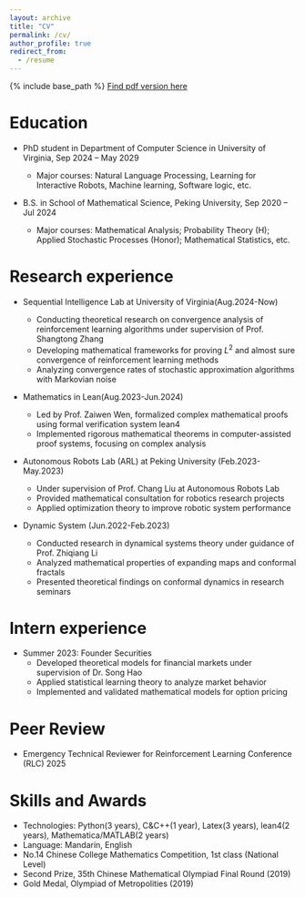 ```yaml
---
layout: archive
title: "CV"
permalink: /cv/
author_profile: true
redirect_from:
  - /resume
---
```


{% include base_path %}
[Find pdf version here](https://github.com/user-attachments/files/19623684/CV-3.pdf)

Education
======
* PhD student in Department of Computer Science in University of Virginia, Sep 2024 – May 2029
  * Major courses: Natural Language Processing, Learning for Interactive Robots, Machine learning, Software logic, etc.

* B.S. in School of Mathematical Science, Peking University, Sep 2020 – Jul 2024
  * Major courses: Mathematical Analysis; Probability Theory (H); Applied Stochastic Processes (Honor); Mathematical Statistics, etc.


Research experience
======
* Sequential Intelligence Lab at University of Virginia(Aug.2024-Now)
  * Conducting theoretical research on convergence analysis of reinforcement learning algorithms under supervision of Prof. Shangtong Zhang
  * Developing mathematical frameworks for proving $L^2$ and almost sure convergence of reinforcement learning methods
  * Analyzing convergence rates of stochastic approximation algorithms with Markovian noise

* Mathematics in Lean(Aug.2023-Jun.2024)
  * Led by Prof. Zaiwen Wen, formalized complex mathematical proofs using formal verification system lean4
  * Implemented rigorous mathematical theorems in computer-assisted proof systems, focusing on complex analysis

* Autonomous Robots Lab (ARL) at Peking University (Feb.2023-May.2023)
  * Under supervision of Prof. Chang Liu at Autonomous Robots Lab
  * Provided mathematical consultation for robotics research projects
  * Applied optimization theory to improve robotic system performance
 
* Dynamic System (Jun.2022-Feb.2023)
  * Conducted research in dynamical systems theory under guidance of Prof. Zhiqiang Li
  * Analyzed mathematical properties of expanding maps and conformal fractals
  * Presented theoretical findings on conformal dynamics in research seminars

Intern experience
======
* Summer 2023: Founder Securities
  * Developed theoretical models for financial markets under supervision of Dr. Song Hao
  * Applied statistical learning theory to analyze market behavior
  * Implemented and validated mathematical models for option pricing
 
Peer Review
======
* Emergency Technical Reviewer for Reinforcement Learning Conference (RLC) 2025
  
Skills and Awards
======
* Technologies: Python(3 years), C\&C++(1 year), Latex(3 years), lean4(2 years), Mathematica/MATLAB(2 years)
* Language: Mandarin, English
* No.14 Chinese College Mathematics Competition, 1st class (National Level)
* Second Prize, 35th Chinese Mathematical Olympiad Final Round (2019)
* Gold Medal, Olympiad of Metropolities (2019)

<!-- Publications
======
  <ul>{% for post in site.publications reversed %}
    {% include archive-single-cv.html %}
  {% endfor %}</ul> -->
  
